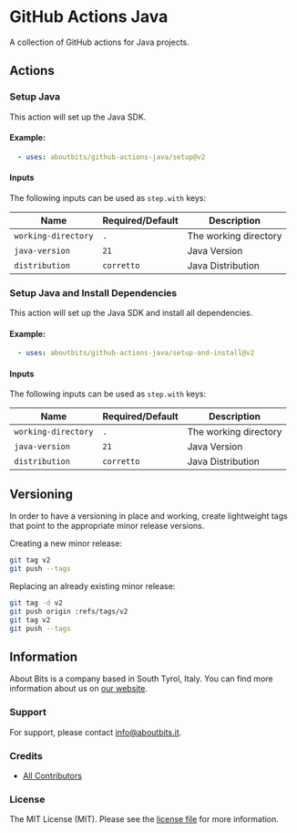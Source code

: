 # GitHub Actions Java

A collection of GitHub actions for Java projects.

## Actions

### Setup Java

This action will set up the Java SDK.

#### Example:

```yaml
  - uses: aboutbits/github-actions-java/setup@v2
```

#### Inputs

The following inputs can be used as `step.with` keys:

| Name                   | Required/Default | Description               |
|------------------------|------------------|---------------------------|
| `working-directory`    | `.`              | The working directory     |
| `java-version`         | `21`             | Java Version              |
| `distribution`         | `corretto`       | Java Distribution         |

### Setup Java and Install Dependencies

This action will set up the Java SDK and install all dependencies.

#### Example:

```yaml
  - uses: aboutbits/github-actions-java/setup-and-install@v2
```

#### Inputs

The following inputs can be used as `step.with` keys:

| Name                   | Required/Default | Description               |
|------------------------|------------------|---------------------------|
| `working-directory`    | `.`              | The working directory     |
| `java-version`         | `21`             | Java Version              |
| `distribution`         | `corretto`       | Java Distribution         |


## Versioning

In order to have a versioning in place and working, create lightweight tags that point to the appropriate minor release versions.

Creating a new minor release:

```bash
git tag v2
git push --tags
```

Replacing an already existing minor release:

```bash
git tag -d v2
git push origin :refs/tags/v2
git tag v2
git push --tags
```

## Information

About Bits is a company based in South Tyrol, Italy. You can find more information about us on [our website](https://aboutbits.it).

### Support

For support, please contact [info@aboutbits.it](mailto:info@aboutbits.it).

### Credits

- [All Contributors](../../contributors)

### License

The MIT License (MIT). Please see the [license file](license.md) for more information.
